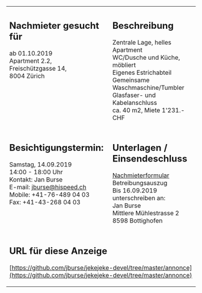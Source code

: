 <table border="0">
<tr valign="top">
<td>
<h2>Nachmieter gesucht für</h2>

ab 01.10.2019<br/>
Apartment 2.2,<br/>
Freischützgasse 14,<br/>
8004 Zürich
</td>
<td>
<h2>Beschreibung</h2>

Zentrale Lage, helles Apartment<br/>
WC/Dusche und Küche, möbliert<br/>
Eigenes Estrichabteil<br/>
Gemeinsame Waschmaschine/Tumbler<br/>
Glasfaser- und Kabelanschluss<br/>
ca. 40 m2, Miete 1'231.- CHF
</td>
</tr>
<tr valign="top">
<td>
<h2>Besichtigungstermin:</h2>

Samstag, 14.09.2019<br/>
14:00 - 18:00 Uhr<br/>
Kontakt: Jan Burse<br/>
E-mail: jburse@hispeed.ch<br/>
Mobile: +41-76-489 04 03<br/>
Fax: +41-43-268 04 03
</td>
<td>
<h2>Unterlagen / Einsendeschluss</h2>

[Nachmieterformular](https://github.com/jburse/jekejeke-devel/raw/master/annonce/nachmieter_freischuetz.pdf)<br/>
Betreibungsauszug<br/>
Bis 16.09.2019 unterschreiben an:<br/>
Jan Burse<br/>
Mittlere Mühlestrasse 2<br/>
8598 Bottighofen
</td>
</tr>
<tr>
<td colspan="2">
<h2>URL für diese Anzeige</h2>

[https://github.com/jburse/jekejeke-devel/tree/master/annonce](https://github.com/jburse/jekejeke-devel/tree/master/annonce)
</td>
</tr>
</table>
